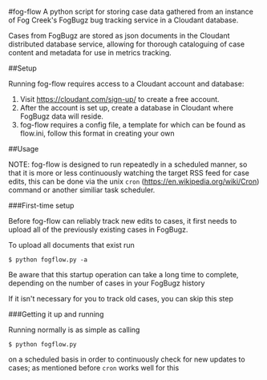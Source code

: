 #fog-flow
A python script for storing case data gathered from an instance of Fog Creek's FogBugz
bug tracking service in a Cloudant database.

Cases from FogBugz are stored as json documents in the Cloudant distributed database service,
allowing for thorough cataloguing of case content and metadata for use in metrics tracking.

##Setup

Running fog-flow requires access to a Cloudant account and database:

1) Visit https://cloudant.com/sign-up/ to create a free account.
2) After the account is set up, create a database in Cloudant where FogBugz data will reside.
3) fog-flow requires a config file, a template for which can be found as flow.ini, follow this format in creating your own

##Usage

NOTE: fog-flow is designed to run repeatedly in a scheduled manner, so that it is more or less continuously watching the target RSS feed
for case edits, this can be done via the unix `cron` (https://en.wikipedia.org/wiki/Cron) command or another similiar task scheduler.

###First-time setup

Before fog-flow can reliably track new edits to cases, it first needs to upload all of the previously existing cases in FogBugz.

To upload all documents that exist run

    $ python fogflow.py -a

Be aware that this startup operation can take a long time to complete, depending on the number of cases in your FogBugz history

If it isn't necessary for you to track old cases, you can skip this step

###Getting it up and running

Running normally is as simple as calling

    $ python fogflow.py

on a scheduled basis in order to continuously check for new updates to cases; 
as mentioned before `cron` works well for this
